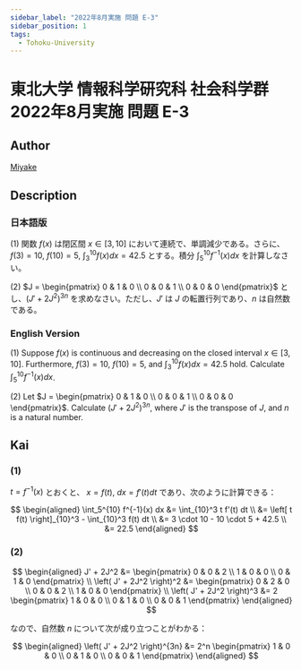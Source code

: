 ```yaml
---
sidebar_label: "2022年8月実施 問題 E-3"
sidebar_position: 1
tags:
  - Tohoku-University
---
```

# 東北大学 情報科学研究科 社会科学群 2022年8月実施 問題 E-3

## **Author**
[Miyake](https://miyake.github.io/exams/index.html)

## **Description**
### 日本語版
(1) 関数 $f(x)$ は閉区間 $x \in [3,10]$ において連続で、単調減少である。さらに、$f(3)=10$, $f(10)=5$, $\int_3^{10} f(x)dx = 42.5$ とする。積分 $\int_5^{10} f^{-1} (x) dx$ を計算しなさい。

(2) $J = \begin{pmatrix} 0 & 1 & 0 \\ 0 & 0 & 1 \\ 0 & 0 & 0 \end{pmatrix}$ とし、$(J' + 2J^2)^{3n}$ を求めなさい。ただし、$J'$ は $J$ の転置行列であり、$n$ は自然数である。

### English Version
(1) Suppose $f(x)$ is continuous and decreasing on the closed interval $x \in [3,10]$.  Furthermore, $f(3)=10$, $f(10)=5$, and $\int_3^{10} f(x)dx = 42.5$ hold. Calculate $\int_5^{10} f^{-1} (x) dx$.

(2) Let $J = \begin{pmatrix} 0 & 1 & 0 \\ 0 & 0 & 1 \\ 0 & 0 & 0 \end{pmatrix}$. Calculate $(J' + 2J^2)^{3n}$, where $J'$ is the transpose of $J$, and $n$ is a natural number.

## **Kai**
### (1)
$t = f^{-1}(x)$ とおくと、 $x=f(t), \ dx=f'(t)dt$ であり、次のように計算できる：

$$
\begin{aligned}
\int_5^{10} f^{-1}(x) dx
&= \int_{10}^3 t f'(t) dt
\\
&= \left[ t f(t) \right]_{10}^3 - \int_{10}^3 f(t) dt
\\
&= 3 \cdot 10 - 10 \cdot 5 + 42.5
\\
&= 22.5
\end{aligned}
$$

### (2)

$$
\begin{aligned}
J' + 2J^2 &= \begin{pmatrix} 0 & 0 & 2 \\ 1 & 0 & 0 \\ 0 & 1 & 0 \end{pmatrix}
\\
\left( J' + 2J^2 \right)^2 &= \begin{pmatrix} 0 & 2 & 0 \\ 0 & 0 & 2 \\ 1 & 0 & 0 \end{pmatrix}
\\
\left( J' + 2J^2 \right)^3 &= 2 \begin{pmatrix} 1 & 0 & 0 \\ 0 & 1 & 0 \\ 0 & 0 & 1 \end{pmatrix}
\end{aligned}
$$

なので、自然数 $n$ について次が成り立つことがわかる：

$$
\begin{aligned}
\left( J' + 2J^2 \right)^{3n}
&= 2^n \begin{pmatrix} 1 & 0 & 0 \\ 0 & 1 & 0 \\ 0 & 0 & 1 \end{pmatrix}
\end{aligned}
$$